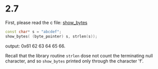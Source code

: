 # 2.7

First, please read the c file: [show_bytes](../../note/storage/show_bytes.c)

```cpp
const char* s = "abcdef";
show_bytes( (byte_pointer) s, strlen(s));
```

output: 0x61 62 63 64 65 66.

Recall that the library routine `strlen` dose not count the terminating null character, and so `show_bytes` printed only through the character 'f'.
